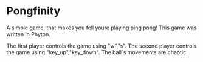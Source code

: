 # Pongfinity

A simple game, that makes you fell youre playing ping pong!
This game was written in Phyton.

The first player controls the game using "w","s".
The second player controls the game using "key_up","key_down".
The ball`s movements are chaotic.
